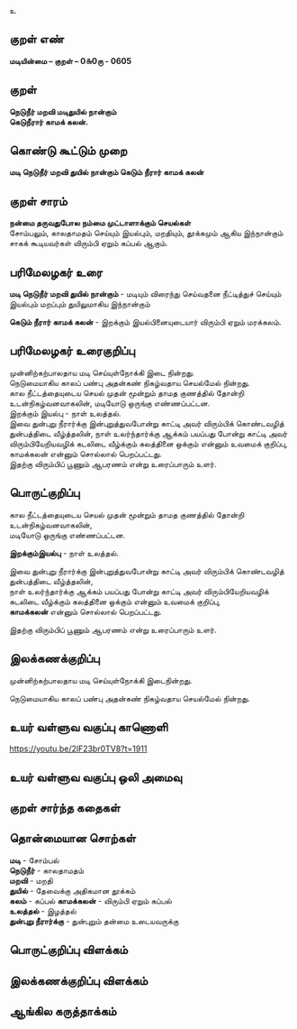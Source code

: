 உ

## குறள் எண் 

**மடியின்மை – குறள் – 0௬0ரு - 0605**  

## குறள் 

**நெடுநீர் மறவி மடிதுயில் நான்கும்  
கெடுநீரார் காமக் கலன்.**  

## கொண்டு கூட்டும் முறை

**மடி நெடுநீர் மறவி துயில் நான்கும் கெடும் நீரார் காமக் கலன்**

## குறள் சாரம் 

**நன்மை தருவதுபோல நம்மை முட்டாளாக்கும் செயல்கள்**  
சோம்பலும், காலதாமதம் செய்யும் இயல்பும், மறதியும், தூக்கமும் ஆகிய இந்நான்கும் சாகக் கூடியவர்கள் விரும்பி ஏறும் கப்பல் ஆகும்.  

## பரிமேலழகர் உரை

**மடி நெடுநீர் மறவி துயில் நான்கும்** - மடியும் விரைந்து செய்வதனை நீட்டித்துச் செய்யும் இயல்பும் மறப்பும் துயிலுமாகிய இந்நான்கும்  

**கெடும் நீரார் காமக் கலன்** - இறக்கும் இயல்பினையுடையார் விரும்பி ஏறும் மரக்கலம். 

## பரிமேலழகர் உரைகுறிப்பு   

முன்னிற்கற்பாலதாய மடி செய்யுள்நோக்கி இடை நின்றது.  
நெடுமையாகிய காலப் பண்பு அதன்கண் நிகழ்வதாய செயல்மேல் நின்றது.  
கால நீட்டத்தையுடைய செயல் முதன் மூன்றும் தாமத குணத்தில் தோன்றி உடன்நிகழ்வனவாகலின், மடியோடு ஒருங்கு எண்ணப்பட்டன.  
இறக்கும் இயல்பு - நாள் உலத்தல்.  
இவை துன்புறு நீரார்க்கு இன்புறுத்துவபோன்று காட்டி அவர் விரும்பிக் கொண்டவழித் துன்பத்திடை வீழ்த்தலின், நாள் உலர்ந்தார்க்கு ஆக்கம் பயப்பது போன்று காட்டி அவர் விரும்பியேறியவழிக் கடலிடை வீழ்க்கும் கலத்தினை ஒக்கும் என்னும் உவமைக் குறிப்பு, காமக்கலன் என்னும் சொல்லால் பெறப்பட்டது.  
இதற்கு விரும்பிப் பூணும் ஆபரணம் என்று உரைப்பாரும் உளர்.   

## பொருட்குறிப்பு 
 
கால நீட்டத்தையுடைய செயல் முதன் மூன்றும் தாமத குணத்தில் தோன்றி உடன்நிகழ்வனவாகலின்,  
மடியோடு ஒருங்கு எண்ணப்பட்டன.  

**இறக்கும்இயல்பு** - நாள் உலத்தல்.  

இவை துன்புறு நீரார்க்கு இன்புறுத்துவபோன்று காட்டி அவர் விரும்பிக் கொண்டவழித் துன்பத்திடை வீழ்த்தலின்,  
நாள் உலர்ந்தார்க்கு ஆக்கம் பயப்பது போன்று காட்டி அவர் விரும்பியேறியவழிக் கடலிடை வீழ்க்கும் கலத்தினை ஒக்கும் என்னும் உவமைக் குறிப்பு,  
**காமக்கலன்** என்னும் சொல்லால் பெறப்பட்டது.  

இதற்கு விரும்பிப் பூணும் ஆபரணம் என்று உரைப்பாரும் உளர்.    

## இலக்கணக்குறிப்பு  

முன்னிற்கற்பாலதாய மடி செய்யுள்நோக்கி இடைநின்றது.  

நெடுமையாகிய காலப் பண்பு அதன்கண் நிகழ்வதாய செயல்மேல் நின்றது.  

## உயர் வள்ளுவ வகுப்பு காணொளி

https://youtu.be/2lF23br0TV8?t=1911 

## உயர் வள்ளுவ வகுப்பு ஒலி அமைவு 

 
## குறள் சார்ந்த கதைகள் 


## தொன்மையான சொற்கள்

**மடி** - சோம்பல்   
**நெடுநீர்** - காலதாமதம்   
**மறவி** - மறதி   
**துயில்** - தேவைக்கு அதிகமான தூக்கம்   
**கலம்** - கப்பல் 
**காமக்கலன்** - விரும்பி ஏறும் கப்பல்    
**உலத்தல்** - இழத்தல்   
**துன்புறு நீரார்க்கு** - துன்புறும் தன்மை உடையவருக்கு   


## பொருட்குறிப்பு விளக்கம்


## இலக்கணக்குறிப்பு விளக்கம்


## ஆங்கில கருத்தாக்கம் 


